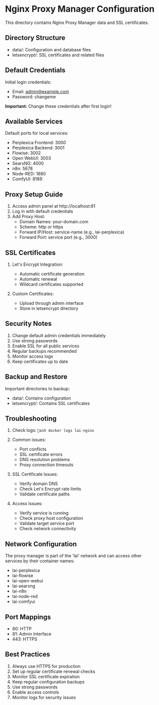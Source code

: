 ﻿# Nginx Proxy Manager Configuration

This directory contains Nginx Proxy Manager data and SSL certificates.

## Directory Structure

- data/: Configuration and database files
- letsencrypt/: SSL certificates and related files

## Default Credentials

Initial login credentials:
- Email: admin@example.com
- Password: changeme

**Important:** Change these credentials after first login!

## Available Services

Default ports for local services:
- Perplexica Frontend: 3000
- Perplexica Backend: 3001
- Flowise: 3002
- Open WebUI: 3003
- SearxNG: 4000
- n8n: 5678
- Node-RED: 1880
- ComfyUI: 8189

## Proxy Setup Guide

1. Access admin panel at http://localhost:81
2. Log in with default credentials
3. Add Proxy Host:
   - Domain Names: your-domain.com
   - Scheme: http or https
   - Forward IP/Host: service-name (e.g., lai-perplexica)
   - Forward Port: service port (e.g., 3000)

## SSL Certificates

1. Let's Encrypt Integration:
   - Automatic certificate generation
   - Automatic renewal
   - Wildcard certificates supported

2. Custom Certificates:
   - Upload through admin interface
   - Store in letsencrypt directory

## Security Notes

1. Change default admin credentials immediately
2. Use strong passwords
3. Enable SSL for all public services
4. Regular backups recommended
5. Monitor access logs
6. Keep certificates up to date

## Backup and Restore

Important directories to backup:
- data/: Contains configuration
- letsencrypt/: Contains SSL certificates

## Troubleshooting

1. Check logs:
   `ash
   docker logs lai-nginx
   `

2. Common issues:
   - Port conflicts
   - SSL certificate errors
   - DNS resolution problems
   - Proxy connection timeouts

3. SSL Certificate Issues:
   - Verify domain DNS
   - Check Let's Encrypt rate limits
   - Validate certificate paths

4. Access Issues:
   - Verify service is running
   - Check proxy host configuration
   - Validate target service port
   - Check network connectivity

## Network Configuration

The proxy manager is part of the 'lai' network and can access other services by their container names:
- lai-perplexica
- lai-flowise
- lai-open-webui
- lai-searxng
- lai-n8n
- lai-node-red
- lai-comfyui

## Port Mappings

- 80: HTTP
- 81: Admin Interface
- 443: HTTPS

## Best Practices

1. Always use HTTPS for production
2. Set up regular certificate renewal checks
3. Monitor SSL certificate expiration
4. Keep regular configuration backups
5. Use strong passwords
6. Enable access controls
7. Monitor logs for security issues
